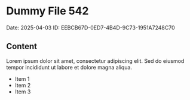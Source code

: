 # Dummy File 542

Date: 2025-04-03
ID: EEBCB67D-0ED7-4B4D-9C73-1951A7248C70

## Content

Lorem ipsum dolor sit amet, consectetur adipiscing elit.
Sed do eiusmod tempor incididunt ut labore et dolore magna aliqua.

* Item 1
* Item 2
* Item 3
